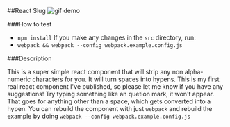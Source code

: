 ##React Slug
![gif demo](https://s3.amazonaws.com/f.cl.ly/items/2N330o430g3g2s2e0S0E/Screen%20Recording%202015-02-27%20at%2005.02%20PM.gif)

###How to test

- `npm install`
If you make any changes in the `src` directory, run:
- `webpack && webpack --config webpack.example.config.js`

###Description

This is a super simple react component that will strip any non alpha-numeric characters for you. It will turn spaces into hypens. 
This is my first real react component I've published, so please let me know if you have any suggestions! 
Try typing something like an quetion mark, it won't appear. That goes for anything other than a space, which gets converted into a hypen.
You can rebuild the component with just `webpack` and rebuild the example by doing `webpack --config webpack.example.config.js`